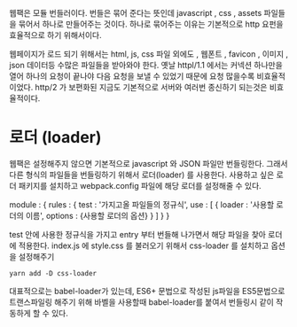 웹팩은 모듈 번들러이다.
번들은 묶어 준다는 뜻인데 javascript , css , assets 파일들을 묶어서 하나로 만들어주는 것이다.
하나로 묶어주는 이유는 기본적으로 http 요펀을 효율적으로 하기 위해서이다.

웹페이지가 로드 되기 위해서는 html, js, css 파일 외에도 , 웹폰트 , favicon , 이미지 , json 데이터등 수많은 파일들을 받아와야 한다.
옛날 httpl/1.1 에서는 커넥션 하나만을 열어 하나의 요청이 끝나야 다음 요청을 보낼 수 있었기 때문에 요청 많을수록 비효율적이었다. http/2 가 보편화된 지금도 기본적으로 서버와 여러번 종신하기 되는것은 비효율적이다.

# 로더 (loader)

웹팩은 설정해주지 않으면 기본적으로 javascript 와 JSON 파일만 번들링한다.
그래서 다른 형식의 파일들을 번들링하기 위해서 로더(loader) 를 사용한다.
사용하고 싶은 로더 패키지를 설치하고 webpack.config 파일에 해당 로더를 설정해줄 수 있다.

module : {
rules : {
test : '가지고올 파일들의 정규식',
use : [
{
loader : '사용할 로더의 이름',
options : {사용할 로더의 옵션}
}
]
}
}

test 안에 사용한 정규식을 가지고 entry 부터 번들해 나가면서 해당 파일을 찾아 로더에 적용한다.
index.js 에 style.css 를 불러오기 위해서 css-loader 를 설치하고 옵션을 설정해주기

```
yarn add -D css-loader
```

대표적으로는 babel-loader가 있는데, ES6+ 문법으로 작성된 js파일을 ES5문법으로 트랜스파일링 해주기 위해 바벨을 사용할때 babel-loader를 붙여서 번들링시 같이 작동하게 할 수 있다.

